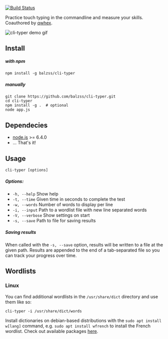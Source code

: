 [![Build Status](https://travis-ci.org/qwhex/cli-typer.svg?branch=master)](https://travis-ci.org/qwhex/cli-typer)

Practice touch typing in the commandline and measure your skills.
Coauthored by [qwhex](https://github.com/qwhex).

![cli-typer demo gif](https://raw.githubusercontent.com/balzss/cli-typer/master/demo.gif)

## Install

##### with npm
```
npm install -g balzss/cli-typer
```

##### manually
```
git clone https://github.com/balzss/cli-typer.git
cd cli-typer
npm install -g .  # optional
node app.js
```

## Dependecies

- [node.js](https://github.com/nodejs/node) >= 6.4.0
- ... That's it!

## Usage
```
cli-typer [options]
```

##### Options:
- `-h, --help` Show help
- `-t, --time` Given time in seconds to complete the test
- `-w, --words` Number of words to display per line
- `-i, --input` Path to a wordlist file with new line separated words
- `-V, --verbose` Show settings on start
- `-s, --save` Path to file for saving results

##### Saving results

When called with the `-s, --save` option, results will be written to a file at the given path. Results are appended to the end of a tab-separated file so you can track your progress over time.

## Wordlists

### Linux
You can find additional wordlists in the `/usr/share/dict` directory and use them like so:
```
cli-typer -i /usr/share/dict/words
```

Install dictionaries on debian-based distributions with the `sudo apt install w[lang]` command, e.g. `sudo apt install wfrench` to install the French wordlist. Check out available packages [here](https://packages.debian.org/sid/wordlist).
